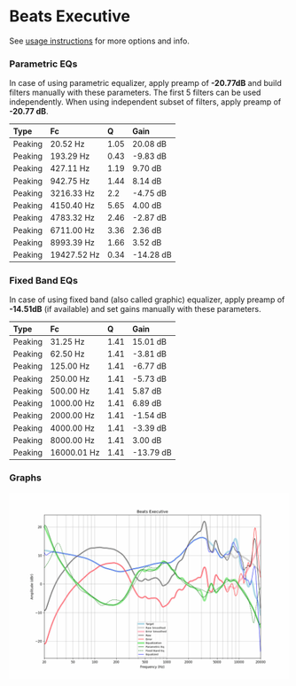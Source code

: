 # Beats Executive
See [usage instructions](https://github.com/jaakkopasanen/AutoEq#usage) for more options and info.

### Parametric EQs
In case of using parametric equalizer, apply preamp of **-20.77dB** and build filters manually
with these parameters. The first 5 filters can be used independently.
When using independent subset of filters, apply preamp of **-20.77 dB**.

| Type    | Fc          |    Q | Gain      |
|:--------|:------------|:-----|:----------|
| Peaking | 20.52 Hz    | 1.05 | 20.08 dB  |
| Peaking | 193.29 Hz   | 0.43 | -9.83 dB  |
| Peaking | 427.11 Hz   | 1.19 | 9.70 dB   |
| Peaking | 942.75 Hz   | 1.44 | 8.14 dB   |
| Peaking | 3216.33 Hz  | 2.2  | -4.75 dB  |
| Peaking | 4150.40 Hz  | 5.65 | 4.00 dB   |
| Peaking | 4783.32 Hz  | 2.46 | -2.87 dB  |
| Peaking | 6711.00 Hz  | 3.36 | 2.36 dB   |
| Peaking | 8993.39 Hz  | 1.66 | 3.52 dB   |
| Peaking | 19427.52 Hz | 0.34 | -14.28 dB |

### Fixed Band EQs
In case of using fixed band (also called graphic) equalizer, apply preamp of **-14.51dB**
(if available) and set gains manually with these parameters.

| Type    | Fc          |    Q | Gain      |
|:--------|:------------|:-----|:----------|
| Peaking | 31.25 Hz    | 1.41 | 15.01 dB  |
| Peaking | 62.50 Hz    | 1.41 | -3.81 dB  |
| Peaking | 125.00 Hz   | 1.41 | -6.77 dB  |
| Peaking | 250.00 Hz   | 1.41 | -5.73 dB  |
| Peaking | 500.00 Hz   | 1.41 | 5.87 dB   |
| Peaking | 1000.00 Hz  | 1.41 | 6.89 dB   |
| Peaking | 2000.00 Hz  | 1.41 | -1.54 dB  |
| Peaking | 4000.00 Hz  | 1.41 | -3.39 dB  |
| Peaking | 8000.00 Hz  | 1.41 | 3.00 dB   |
| Peaking | 16000.01 Hz | 1.41 | -13.79 dB |

### Graphs
![](./Beats%20Executive.png)